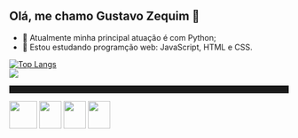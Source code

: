 ## Olá, me chamo Gustavo Zequim 👋
- 🔭 Atualmente minha principal atuação é com Python;
- 🌱 Estou estudando programção web: JavaScript, HTML e CSS.
<div style="width: 200px;">
<a href="https://github.com/SeuPerfilAqui/github-readme-stats">
  <img src="https://github-readme-stats.vercel.app/api/top-langs/?username=gustavozequim&langs_count=8" alt="Top Langs" />
</a>
</div>
<a href="mailto:gustavozequim9@gmail.com">
<img src="https://img.shields.io/badge/Gmail-D14836?style=for-the-badge&logo=gmail&logoColor=white"/>
</a>
<hr style="height: 1em">
<div style="width: 20px; display: inline;">
<img src="https://cdn.jsdelivr.net/gh/devicons/devicon@latest/icons/python/python-original-wordmark.svg" width='50' height='50'/>
<img src="https://cdn.jsdelivr.net/gh/devicons/devicon@latest/icons/javascript/javascript-original.svg" width='40' height='50'/>
<img src="https://cdn.jsdelivr.net/gh/devicons/devicon@latest/icons/flutter/flutter-original.svg" width='40' height='50'/>
<img src="https://cdn.jsdelivr.net/gh/devicons/devicon@latest/icons/docker/docker-plain-wordmark.svg" width='40' height='50'/>
</div>


          





